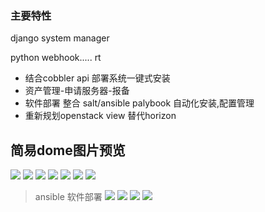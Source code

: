 ### 主要特性
django  system manager

python webhook..... rt


- 结合cobbler api 部署系统一键式安装
- 资产管理-申请服务器-报备
- 软件部署 整合 salt/ansible palybook 自动化安装,配置管理
- 重新规划openstack view 替代horizon
## 简易dome图片预览

![](https://github.com/feigu1984/python-crm/blob/master/Pictures/manager.nav.PNG)
![](https://github.com/feigu1984/python-crm/blob/master/Pictures/system_list_manager.PNG)
![](https://github.com/feigu1984/python-crm/blob/master/Pictures/system_speed_list.PNG)
![](https://github.com/feigu1984/python-crm/blob/master/Pictures/empty_list.PNG)
![](https://github.com/feigu1984/python-crm/blob/master/Pictures/apply_list_manager.PNG)
![](https://github.com/feigu1984/python-crm/blob/master/Pictures/apply_to_user.PNG)
![](https://github.com/feigu1984/python-crm/blob/master/Pictures/busy_list.PNG)
> ansible 软件部署
![](https://github.com/feigu1984/python-crm/blob/master/Pictures/ansible_ret.PNG)
![](https://github.com/feigu1984/python-crm/blob/master/Pictures/openstack_flavor_list.PNG)
![](https://github.com/feigu1984/python-crm/blob/master/Pictures/openstack_create_instances.PNG)
![](https://github.com/feigu1984/python-crm/blob/master/Pictures/openstack_instances.PNG)
